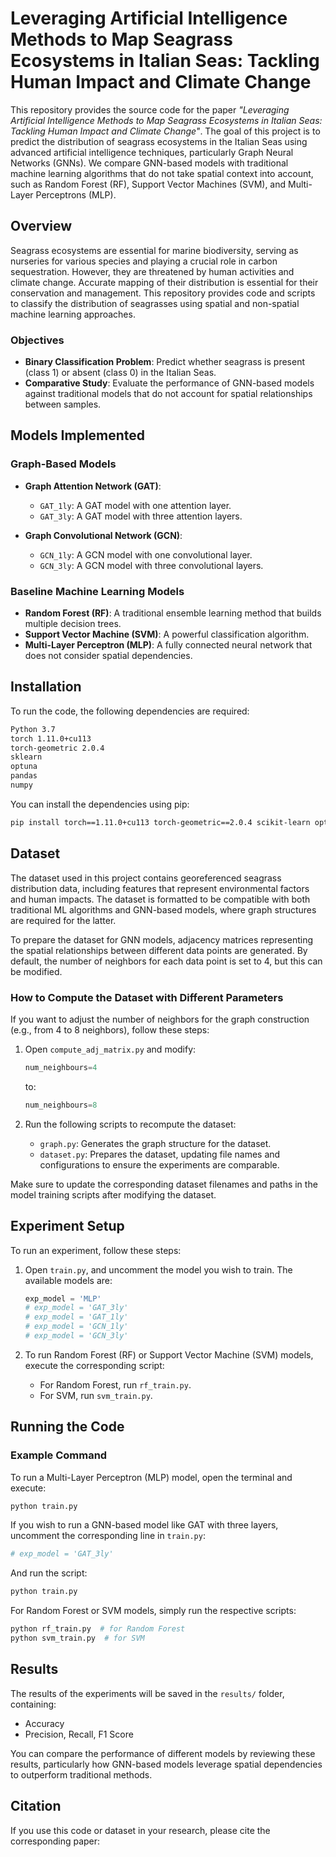 # Leveraging Artificial Intelligence Methods to Map Seagrass Ecosystems in Italian Seas: Tackling Human Impact and Climate Change

This repository provides the source code for the paper *"Leveraging Artificial Intelligence Methods to Map Seagrass Ecosystems in Italian Seas: Tackling Human Impact and Climate Change"*. The goal of this project is to predict the distribution of seagrass ecosystems in the Italian Seas using advanced artificial intelligence techniques, particularly Graph Neural Networks (GNNs). We compare GNN-based models with traditional machine learning algorithms that do not take spatial context into account, such as Random Forest (RF), Support Vector Machines (SVM), and Multi-Layer Perceptrons (MLP).

## Overview

Seagrass ecosystems are essential for marine biodiversity, serving as nurseries for various species and playing a crucial role in carbon sequestration. However, they are threatened by human activities and climate change. Accurate mapping of their distribution is essential for their conservation and management. This repository provides code and scripts to classify the distribution of seagrasses using spatial and non-spatial machine learning approaches.

### Objectives
- **Binary Classification Problem**: Predict whether seagrass is present (class 1) or absent (class 0) in the Italian Seas.
- **Comparative Study**: Evaluate the performance of GNN-based models against traditional models that do not account for spatial relationships between samples.

## Models Implemented

### Graph-Based Models 
- **Graph Attention Network (GAT)**:
  - `GAT_1ly`: A GAT model with one attention layer.
  - `GAT_3ly`: A GAT model with three attention layers.
  
- **Graph Convolutional Network (GCN)**:
  - `GCN_1ly`: A GCN model with one convolutional layer.
  - `GCN_3ly`: A GCN model with three convolutional layers.

### Baseline Machine Learning Models
- **Random Forest (RF)**: A traditional ensemble learning method that builds multiple decision trees.
- **Support Vector Machine (SVM)**: A powerful classification algorithm.
- **Multi-Layer Perceptron (MLP)**: A fully connected neural network that does not consider spatial dependencies.

## Installation

To run the code, the following dependencies are required:

```bash
Python 3.7
torch 1.11.0+cu113
torch-geometric 2.0.4
sklearn
optuna
pandas
numpy
```
You can install the dependencies using pip:

```bash
pip install torch==1.11.0+cu113 torch-geometric==2.0.4 scikit-learn optuna pandas numpy
```
## Dataset

The dataset used in this project contains georeferenced seagrass distribution data, including features that represent environmental factors and human impacts. The dataset is formatted to be compatible with both traditional ML algorithms and GNN-based models, where graph structures are required for the latter.

To prepare the dataset for GNN models, adjacency matrices representing the spatial relationships between different data points are generated. By default, the number of neighbors for each data point is set to 4, but this can be modified.

### How to Compute the Dataset with Different Parameters

If you want to adjust the number of neighbors for the graph construction (e.g., from 4 to 8 neighbors), follow these steps:

1. Open `compute_adj_matrix.py` and modify:

   ```python
   num_neighbours=4
   ```
   to:

   ```python
   num_neighbours=8
   ```
2. Run the following scripts to recompute the dataset:

    - `graph.py`: Generates the graph structure for the dataset.
    - `dataset.py`: Prepares the dataset, updating file names and configurations to ensure the experiments are comparable.

Make sure to update the corresponding dataset filenames and paths in the model training scripts after modifying the dataset.

## Experiment Setup

To run an experiment, follow these steps:

1. Open `train.py`, and uncomment the model you wish to train. The available models are:

   ```python
   exp_model = 'MLP'
   # exp_model = 'GAT_3ly'
   # exp_model = 'GAT_1ly'
   # exp_model = 'GCN_1ly'
   # exp_model = 'GCN_3ly'
   ```
2. To run Random Forest (RF) or Support Vector Machine (SVM) models, execute the corresponding script:

    - For Random Forest, run `rf_train.py`.
    - For SVM, run `svm_train.py`.

## Running the Code

### Example Command

To run a Multi-Layer Perceptron (MLP) model, open the terminal and execute:

```bash
python train.py
```
If you wish to run a GNN-based model like GAT with three layers, uncomment the corresponding line in `train.py`:

```python
# exp_model = 'GAT_3ly'
```
And run the script:

```bash
python train.py
```
For Random Forest or SVM models, simply run the respective scripts:

```bash
python rf_train.py  # for Random Forest
python svm_train.py  # for SVM
```
## Results

The results of the experiments will be saved in the `results/` folder, containing:

- Accuracy
- Precision, Recall, F1 Score

You can compare the performance of different models by reviewing these results, particularly how GNN-based models leverage spatial dependencies to outperform traditional methods.

## Citation

If you use this code or dataset in your research, please cite the corresponding paper:











